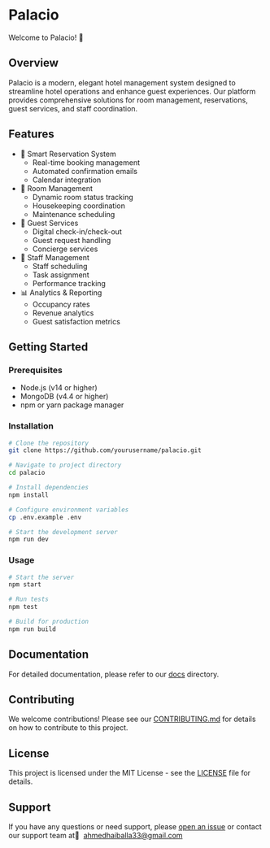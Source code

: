 # Palacio

Welcome to Palacio! 🏰

## Overview
Palacio is a modern, elegant hotel management system designed to streamline hotel operations and enhance guest experiences. Our platform provides comprehensive solutions for room management, reservations, guest services, and staff coordination.

## Features
- 📅 Smart Reservation System
  - Real-time booking management
  - Automated confirmation emails
  - Calendar integration
- 🏨 Room Management
  - Dynamic room status tracking
  - Housekeeping coordination
  - Maintenance scheduling
- 👥 Guest Services
  - Digital check-in/check-out
  - Guest request handling
  - Concierge services
- 💼 Staff Management
  - Staff scheduling
  - Task assignment
  - Performance tracking
- 📊 Analytics & Reporting
  - Occupancy rates
  - Revenue analytics
  - Guest satisfaction metrics

## Getting Started

### Prerequisites
- Node.js (v14 or higher)
- MongoDB (v4.4 or higher)
- npm or yarn package manager

### Installation
```bash
# Clone the repository
git clone https://github.com/yourusername/palacio.git

# Navigate to project directory
cd palacio

# Install dependencies
npm install

# Configure environment variables
cp .env.example .env

# Start the development server
npm run dev
```

### Usage
```bash
# Start the server
npm start

# Run tests
npm test

# Build for production
npm run build
```

## Documentation
For detailed documentation, please refer to our [docs](./docs) directory.

## Contributing
We welcome contributions! Please see our [CONTRIBUTING.md](CONTRIBUTING.md) for details on how to contribute to this project.

## License
This project is licensed under the MIT License - see the [LICENSE](LICENSE) file for details.

## Support
If you have any questions or need support, please [open an issue](../../issues) or contact our support team at ِ
ahmedhaiballa33@gmail.com
